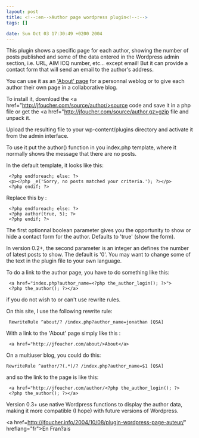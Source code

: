 ```yaml
--- 
layout: post
title: <!--:en-->Author page wordpress plugin<!--:-->
tags: []

date: Sun Oct 03 17:30:49 +0200 2004
---
```

<!--:en-->This plugin shows a specific page for each author, showing the number of posts published and some of the data entered in the Wordpress admin section, i.e. URL, AIM ICQ number, etc... except email! But it can provide a contact form that will send an email to the author's address. 

You can use it as an <a href="http://binarybonsai.com/about/">'About' page</a> for a personnal weblog or to give each author their own page in a collaborative blog.


To install it, download the <a href="http://jfoucher.com/source/author/>source code</a> and save it in a php file or get the <a href="http://jfoucher.com/source/author.gz>gzip file</a> and unpack it.

Upload the resulting file to your wp-content/plugins directory and activate it from the admin interface.

To use it put the author() function in you index.php template,
where it normally shows the message that there are no posts.

In the default template, it looks like this:

     <?php endforeach; else: ?>
     <p><?php _e('Sorry, no posts matched your criteria.'); ?></p>
     <?php endif; ?>

Replace this by :

     <?php endforeach; else: ?>
     <?php author(true, 5); ?>
     <?php endif; ?>

The first optionnal boolean parameter gives you the opportunity to show or hide
a contact form for the author. Defaults to 'true' (show the form). 

In version 0.2+, the second parameter is an integer an defines the number of latest posts to show. The default is '0'.
You may want to change some of the text in the plugin file to your own language.

To do a link to the author page, you have to do something like this:

     <a href="index.php?author_name=<?php the_author_login(); ?>">
     <?php the_author(); ?></a>

if you do not wish to or can't use rewrite rules.

On this site, I use the following rewrite rule: 

     RewriteRule ^about/? /index.php?author_name=jonathan [QSA]

With a link to the 'About' page simply like this :

     <a href="http://jfoucher.com/about/>About</a>

On a multiuser blog, you could do this:

    RewriteRule ^author/?(.*)/? /index.php?author_name=$1 [QSA]

and so the link to the page is like this:

     <a href="http://jfoucher.com/author/<?php the_author_login(); ?>
     <?php the_author(); ?></a>

Version 0.3+ use native Wordpress functions to display the author data, making it more compatible (I hope) with future versions of Wordpress.

<a href=http://jfoucher.info/2004/10/08/plugin-wordpress-page-auteur/" hreflang="fr">En Fran?ais</a><!--:-->
